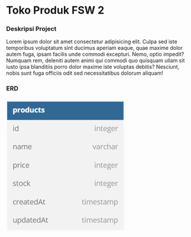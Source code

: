 # Toko Produk FSW 2

### Deskripsi Project
Lorem ipsum dolor sit amet consectetur adipisicing elit. Culpa sed iste temporibus voluptatum sint ducimus aperiam eaque, quae maxime dolor autem fuga, ipsam facilis unde commodi excepturi. Nemo, optio impedit?
Numquam rem, deleniti autem animi qui commodi quo quisquam ullam sit iusto ipsa blanditiis porro dolor maxime iste voluptas debitis? Nesciunt, nobis sunt fuga officiis odit sed necessitatibus dolorum aliquam!

### ERD
![Alt text](/ERD_project_fsw2.png "a title")